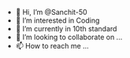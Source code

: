- 👋 Hi, I’m @Sanchit-50
- 👀 I’m interested in Coding
- 🌱 I’m currently in 10th standard
- 💞️ I’m looking to collaborate on ...
- 📫 How to reach me ...

<!---
Sanchit-50/Sanchit-50 is a ✨ special ✨ repository because its `README.md` (this file) appears on your GitHub profile.
You can click the Preview link to take a look at your changes.
--->
